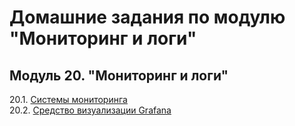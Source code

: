 # Домашние задания по модулю "Мониторинг и логи"


## Модуль 20. "Мониторинг и логи"

20.1. [Системы мониторинга](https://github.com/BaryshnikovNV/netology-devops/blob/monitoring-02-systems/MON-DEV-35/monitoring/20.1-monitoring-02-systems/monitoring-02-systems.md)  
20.2. [Средство визуализации Grafana](https://github.com/BaryshnikovNV/netology-devops/blob/monitoring-03-grafana/MON-DEV-35/monitoring/20.2-monitoring-03-grafana/monitoring-03-grafana.md)  